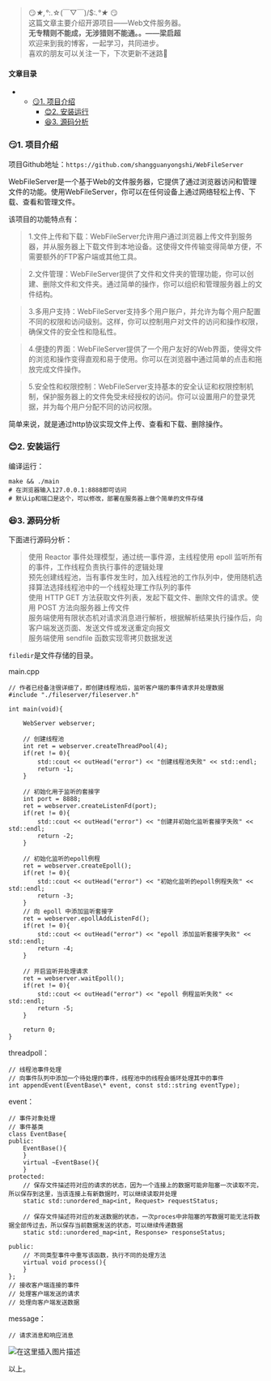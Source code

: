 







> 
> 😏*★,°*:.☆(￣▽￣)/$:*.°★* 😏  
>  这篇文章主要介绍开源项目——Web文件服务器。  
>  **无专精则不能成，无涉猎则不能通。。——梁启超**  
>  欢迎来到我的博客，一起学习，共同进步。  
>  喜欢的朋友可以关注一下，下次更新不迷路🥞
> 
> 
> 




#### 文章目录


* + [:smirk:1. 项目介绍](#smirk1__7)
	+ [:blush:2. 安装运行](#blush2__24)
	+ [:satisfied:3. 源码分析](#satisfied3__32)




### 😏1. 项目介绍


项目Github地址：`https://github.com/shangguanyongshi/WebFileServer`


WebFileServer是一个基于Web的文件服务器，它提供了通过浏览器访问和管理文件的功能。使用WebFileServer，你可以在任何设备上通过网络轻松上传、下载、查看和管理文件。


该项目的功能特点有：



> 
> 1.文件上传和下载：WebFileServer允许用户通过浏览器上传文件到服务器，并从服务器上下载文件到本地设备。这使得文件传输变得简单方便，不需要额外的FTP客户端或其他工具。
> 
> 
> 



> 
> 2.文件管理：WebFileServer提供了文件和文件夹的管理功能，你可以创建、删除文件和文件夹。通过简单的操作，你可以组织和管理服务器上的文件结构。
> 
> 
> 



> 
> 3.多用户支持：WebFileServer支持多个用户账户，并允许为每个用户配置不同的权限和访问级别。这样，你可以控制用户对文件的访问和操作权限，确保文件的安全性和隐私性。
> 
> 
> 



> 
> 4.便捷的界面：WebFileServer提供了一个用户友好的Web界面，使得文件的浏览和操作变得直观和易于使用。你可以在浏览器中通过简单的点击和拖放完成文件操作。
> 
> 
> 



> 
> 5.安全性和权限控制：WebFileServer支持基本的安全认证和权限控制机制，保护服务器上的文件免受未经授权的访问。你可以设置用户的登录凭据，并为每个用户分配不同的访问权限。
> 
> 
> 


简单来说，就是通过http协议实现文件上传、查看和下载、删除操作。


### 😊2. 安装运行


编译运行：



```
make && ./main
# 在浏览器输入127.0.0.1:8888即可访问
# 默认ip和端口是这个，可以修改，部署在服务器上做个简单的文件存储

```

### 😆3. 源码分析


下面进行源码分析：



> 
> 使用 Reactor 事件处理模型，通过统一事件源，主线程使用 epoll 监听所有的事件，工作线程负责执行事件的逻辑处理  
>  预先创建线程池，当有事件发生时，加入线程池的工作队列中，使用随机选择算法选择线程池中的一个线程处理工作队列的事件  
>  使用 HTTP GET 方法获取文件列表，发起下载文件、删除文件的请求。使用 POST 方法向服务器上传文件  
>  服务端使用有限状态机对请求消息进行解析，根据解析结果执行操作后，向客户端发送页面、发送文件或发送重定向报文  
>  服务端使用 sendfile 函数实现零拷贝数据发送
> 
> 
> 


`filedir`是文件存储的目录。


main.cpp



```
// 作者已经备注很详细了，即创建线程池后，监听客户端的事件请求并处理数据
#include "./fileserver/fileserver.h"

int main(void){

    WebServer webserver;

    // 创建线程池
    int ret = webserver.createThreadPool(4);
    if(ret != 0){
        std::cout << outHead("error") << "创建线程池失败" << std::endl;
        return -1;
    }

    // 初始化用于监听的套接字
    int port = 8888;
    ret = webserver.createListenFd(port);
    if(ret != 0){
        std::cout << outHead("error") << "创建并初始化监听套接字失败" << std::endl;
        return -2;
    }

    // 初始化监听的epoll例程
    ret = webserver.createEpoll();
    if(ret != 0){
        std::cout << outHead("error") << "初始化监听的epoll例程失败" << std::endl;
        return -3;
    }
    // 向 epoll 中添加监听套接字
    ret = webserver.epollAddListenFd();
    if(ret != 0){
        std::cout << outHead("error") << "epoll 添加监听套接字失败" << std::endl;
        return -4;
    }

    // 开启监听并处理请求
    ret = webserver.waitEpoll();
    if(ret != 0){
        std::cout << outHead("error") << "epoll 例程监听失败" << std::endl;
        return -5;
    }
    
    return 0;
}

```

threadpoll：



```
// 线程池事件处理
// 向事件队列中添加一个待处理的事件，线程池中的线程会循环处理其中的事件
int appendEvent(EventBase\* event, const std::string eventType);

```

event：



```
// 事件对象处理
// 事件基类
class EventBase{
public:
    EventBase(){
    }
    virtual ~EventBase(){
    }
protected:
    // 保存文件描述符对应的请求的状态，因为一个连接上的数据可能非阻塞一次读取不完，所以保存到这里，当该连接上有新数据时，可以继续读取并处理
    static std::unordered_map<int, Request> requestStatus;

    // 保存文件描述符对应的发送数据的状态，一次proces中非阻塞的写数据可能无法将数据全部传过去，所以保存当前数据发送的状态，可以继续传递数据
    static std::unordered_map<int, Response> responseStatus;

public:
    // 不同类型事件中重写该函数，执行不同的处理方法
    virtual void process(){
    }
};
// 接收客户端连接的事件
// 处理客户端发送的请求
// 处理向客户端发送数据

```

message：



```
// 请求消息和响应消息

```

![在这里插入图片描述](https://img-blog.csdnimg.cn/6cbcd6c17cec4dba9bb3c0f895f02fa2.png)


以上。





